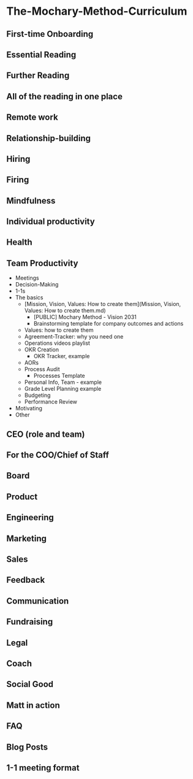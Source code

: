 # The-Mochary-Method-Curriculum

## First-time Onboarding

## Essential Reading

## Further Reading

## All of the reading in one place

## Remote work

## Relationship-building

## Hiring

## Firing

## Mindfulness

## Individual productivity

## Health

## Team Productivity

- Meetings
- Decision-Making
- 1-1s
- The basics
  - [Mission, Vision, Values:  How to create them](Mission, Vision, Values: How to create them.md)
    - [PUBLIC] Mochary Method - Vision 2031
    - Brainstorming template for company outcomes and actions
  - Values: how to create them
  - Agreement-Tracker:  why you need one
  - Operations videos playlist
  - OKR Creation
    - OKR Tracker, example
  - AORs
  - Process Audit
    - Processes Template
  - Personal Info, Team - example
  - Grade Level Planning example
  - Budgeting
  - Performance Review
 - Motivating
- Other

## CEO (role and team)

## For the COO/Chief of Staff

## Board

## Product

## Engineering

## Marketing

## Sales

## Feedback

## Communication

## Fundraising

## Legal

## Coach

## Social Good

## Matt in action

## FAQ

## Blog Posts

## 1-1 meeting format
